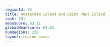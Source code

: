 ```yaml
---
regionId: 92
title: Amsterdam Island and Saint Paul Island
rank: 181
meanScore: 63.11
globalMeanScore: 69.82
numRegions: 220
layout: region_score
---
```


